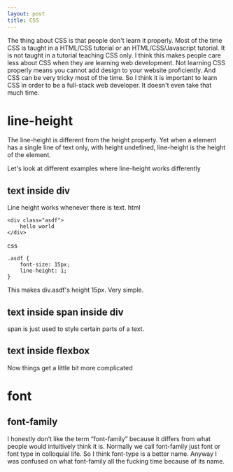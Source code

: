 ```yaml
---
layout: post
title: CSS
---
```

The thing about CSS is that people don't learn it properly. Most of the time CSS is taught in a HTML/CSS tutorial or an HTML/CSS/Javascript tutorial. It is not taught in a tutorial teaching CSS only. I think this makes people care less about CSS when they are learning web development.
Not learning CSS properly means you cannot add design to your website proficiently. And CSS can be very tricky most of the time. So I think it is important to learn CSS in order to be a full-stack web developer. It doesn't even take that much time.

# line-height
The line-height is different from the height property. Yet when a element has a single line of text only, with height undefined, line-height is the height of the element.

Let's look at different examples where line-height works differently

## text inside div

Line height works whenever there is text.
html

    <div class="asdf">
	    hello world
    </div>
css

    .asdf {
	    font-size: 15px;
	    line-height: 1;
	}

This makes div.asdf's height 15px. Very simple.
    

## text inside span inside div
span is just used to style certain parts of a text.



## text inside flexbox
Now things get a little bit more complicated

# font
## font-family
I honestly don’t like the term “font-family” because it differs from what people would intuitively think it is. Normally we call font-family just font or font type in colloquial life. So I think font-type is a better name. Anyway I was confused on what font-family all the fucking time because of its name.

<!--stackedit_data:
eyJoaXN0b3J5IjpbNzY0NjQ0MzgyLC05MjA4Mzc0NzNdfQ==
-->